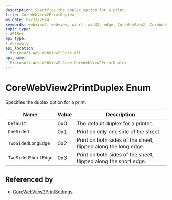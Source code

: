 ```yaml
---
description: Specifies the duplex option for a print.
title: CoreWebView2PrintDuplex
ms.date: 07/31/2024
keywords: webview2, webview, winrt, win32, edge, CoreWebView2, CoreWebView2Controller, browser control, edge html, CoreWebView2PrintDuplex
topic_type:
- APIRef
api_type:
- Assembly
api_location:
- Microsoft.Web.WebView2.Core.dll
api_name:
- Microsoft.Web.WebView2.Core.CoreWebView2PrintDuplex
---
```


# CoreWebView2PrintDuplex Enum

Specifies the duplex option for a print.

| Name |  Value | Description |
|--|--|--|
|`Default` | 0x0  |  The default duplex for a printer.|
|`OneSided` | 0x1  |  Print on only one side of the sheet.|
|`TwoSidedLongEdge` | 0x2  |  Print on both sides of the sheet, flipped along the long edge.|
|`TwoSidedShortEdge` | 0x3  |  Print on both sides of the sheet, flipped along the short edge.|


## Referenced by

- [CoreWebView2PrintSettings](corewebview2printsettings.md)

